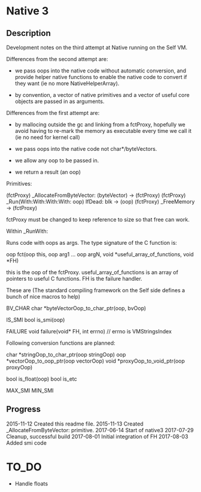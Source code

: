 Native 3
========

Description
-----------

Development notes on the third attempt at Native running on the Self VM.

Differences from the second attempt are:

- we pass oops into the native code without automatic conversion, and provide helper native functions to enable the native code to convert if they want (ie no more NativeHelperArray).

- by convention, a vector of native primitives and a vector of useful core objects are passed in as arguments.

Differences from the first attempt are:

- by mallocing outside the gc and linking from a fctProxy, hopefully we avoid having to re-mark the memory as executable every time we call it (ie no need for kernel call)

- we pass oops into the native code not char*/byteVectors.

- we allow any oop to be passed in.

- we return a result (an oop)

Primitives:

(fctProxy) _AllocateFromByteVector: (byteVector) -> (fctProxy)
(fctProxy) _Run(With:With:With:With: oop) IfDead: blk -> (oop)
(fctProxy) _FreeMemory -> (fctProxy)

fctProxy must be changed to keep reference to size so that free can work.

Within _RunWith:

Runs code with oops as args. The type signature of the C function is:

   oop fct(oop this, oop arg1 ... oop argN, void *useful_array_of_functions, void *FH)

this is the oop of the fctProxy.
useful_array_of_functions is an array of pointers to useful C functions.
FH is the failure handler.

These are (The standard compiling framework on the Self side defines a bunch of nice macros to help)

  BV_CHAR char *byteVectorOop_to_char_ptr(oop, bvOop)

  IS_SMI  bool  is_smi(oop)

  FAILURE void  failure(void* FH, int errno)
      // errno is VMStringsIndex

Following conversion functions are planned:

  char *stringOop_to_char_ptr(oop stringOop)
  oop  *vectorOop_to_oop_ptr(oop vectorOop)
  void *proxyOop_to_void_ptr(oop proxyOop)

  bool is_float(oop)
  bool is_etc

  MAX_SMI
  MIN_SMI


Progress
--------

2015-11-12     Created this readme file.
2015-11-13     Created _AllocateFromByteVector: primitive.
2017-06-14     Start of native3
2017-07-29     Cleanup, successful build
2017-08-01     Initial integration of FH
2017-08-03     Added smi code

TO_DO
=====

* Handle floats
